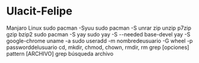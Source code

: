 # Ulacit-Felipe
Manjaro Linux
sudo pacman -Syuu
sudo pacman -S unrar zip unzip p7zip gzip bzip2
sudo pacman -S yay
sudo yay -S --needed base-devel
yay -S google-chrome
uname -a
sudo useradd -m nombredeusuario -G wheel -p passworddelusuario
 cd,  mkdir, chmod, chown, rmdir, rm
grep [opciones] pattern [ARCHIVO]
grep búsqueda archivo

